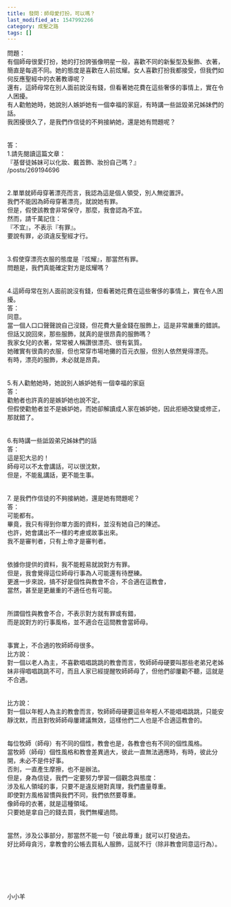 ```yaml
---
title: 發問：師母愛打扮，可以嗎？
last_modified_at: 1547992266
category: 成聖之路
tags: []
---
```


問題：<br>有個師母很愛打扮，她的打扮誇張像明星一般，喜歡不同的新髮型及髮飾、衣著，簡直是每週不同。她的態度是喜歡在人前炫耀。女人喜歡打扮我都接受，但我們如何反應聖經中的衣著教導呢？ <br>還有，這師母常在別人面前說沒有錢，但看著她花費在這些奢侈的事情上，實在令人困擾。<br>有人勸勉她時，她說別人嫉妒她有一個幸福的家庭，有時講一些詆毀弟兄姊妹們的話。<br>我困擾很久了，是我們作信徒的不夠接納她，還是她有問題呢？<br><br><!--more--><br>答：<br>1.請先閱讀這篇文章：<br>『基督徒姊妹可以化妝、戴首飾、妝扮自己嗎？』<br>/posts/269194696<br> <br> <br>2.單單就師母穿著漂亮而言，我認為這是個人領受，別人無從置評。<br>我們不能因為師母穿著漂亮，就說她有罪。<br>但是，假使該教會非常保守，那麼，我會認為不宜。<br>然而，請千萬記住：<br>『不宜』，不表示『有罪』。<br>要說有罪，必須違反聖經才行。<br> <br> <br>3.假使穿漂亮衣服的態度是『炫耀』，那當然有罪。<br>問題是，我們真能確定對方是炫耀嗎？<br> <br> <br>4.這師母常在別人面前說沒有錢，但看著她花費在這些奢侈的事情上，實在令人困擾。<br>答：<br>同意。<br>當一個人口口聲聲說自己沒錢，但花費大量金錢在服飾上，這是非常嚴重的錯誤。<br>但話又說回來，那些服飾，就真的是很昂貴的服飾嗎？<br>我家女兒的衣著，常常被人稱讚很漂亮、很有氣質。<br>她確實有很貴的衣服，但也常穿市場地攤的百元衣服，但別人依然覺得漂亮。<br>有時，漂亮的服飾，未必就是昂貴。<br> <br> <br>5.有人勸勉她時，她說別人嫉妒她有一個幸福的家庭<br>答：<br>勸勉者也許真的是嫉妒她也說不定。<br>但假使勸勉者並不是嫉妒她，而她卻解讀成人家在嫉妒她，因此拒絕改變或修正，那就錯了。<br> <br> <br>6.有時講一些詆毀弟兄姊妹們的話<br>答：<br>這是犯大忌的！<br>師母可以不太會講話，可以很沈默，<br>但是，不能亂講話，更不能生事。<br> <br> <br>7. 是我們作信徒的不夠接納她，還是她有問題呢？<br>答：<br>可能都有。<br>畢竟，我只有得到你單方面的資料，並沒有她自己的陳述。<br>也許，她會講出不一樣的考慮或故事出來。<br>我不是審判者，只有上帝才是審判者。<br> <br><br>依據你提供的資料，我不能輕易就說對方有罪。<br>但是，我會覺得這位師母行事為人可能還有待歷練。<br>更進一步來說，搞不好是個性與教會不合，不合適在這教會，<br>當然，甚至是更嚴重的不適任也有可能。<br> <br><br>所謂個性與教會不合，不表示對方就有罪或有錯，<br>而是說對方的行事風格，並不適合在這間教會當師母。<br> <br><br>事實上，不合適的牧師師母很多。<br>比方說：<br>對一個以老人為主，不喜歡唱唱跳跳的教會而言，牧師師母硬要叫那些老弟兄老姊妹非得唱唱跳跳不可，而且人家已經提醒牧師師母了，但他們卻屢勸不聽，這就是不合適。<br><br> <br>比方說：<br>對一個以年輕人為主的教會而言，牧師師母硬要這些年輕人不能唱唱跳跳，只能安靜沈默，而且對牧師師母屢建議無效，這樣他們二人也是不合適這教會的。<br><br> <br>每位牧師（師母）有不同的個性，教會也是，各教會也有不同的個性風格。<br>當牧師（師母）個性風格和教會差異過大，彼此一直無法適應時，有時，彼此分開，未必不是件好事。<br>否則，一直產生摩擦，也不是辦法。<br>但是，身為信徒，我們一定要努力學習一個觀念與態度：<br>涉及私人領域的事，只要不是違反絕對真理，我們盡量尊重。<br>即使對方風格習慣與我們不同，我們依然要尊重。<br>像師母的衣著，就是這種領域。<br>只要她是拿自己的錢去買，我們無權過問。<br><br><br>當然，涉及公事部分，那當然不能一句「彼此尊重」就可以打發過去。<br>好比師母貪污，拿教會的公帳去買私人服飾，這就不行（除非教會同意這行為）。<br> <br><br><br><br><br><br>小小羊<br><br><br><br><br><br><br><br>
